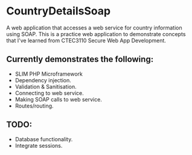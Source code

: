 # CountryDetailsSoap
 A web application that accesses a web service for country information using SOAP.
 This is a practice web application to demonstrate concepts that I've learned from
 CTEC3110 Secure Web App Development.
 ## Currently demonstrates the following:
 - SLIM PHP Microframework
 - Dependency injection.
 - Validation & Sanitisation.
 - Connecting to web service.
 - Making SOAP calls to web service.
 - Routes/routing.

## TODO:
 - Database functionality.
 - Integrate sessions.
